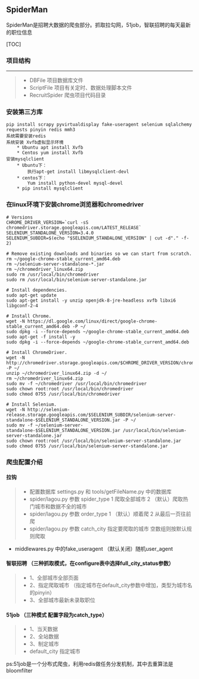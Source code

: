 ## SpiderMan
SpiderMan是招聘大数据的爬虫部分。抓取拉勾网，51job，智联招聘的每天最新的职位信息

[TOC]

### 项目结构
-------------------------------------------------
>* DBFile   			项目数据库文件
>* ScriptFile  		项目有关定时、数据处理脚本文件
>* RecruitSpider 	爬虫项目代码目录

### 安装第三方库
	pip install scrapy pyvirtualdisplay fake-useragent selenium sqlalchemy requests pinyin redis mmh3
	系统需要安装redis
	系统安装 Xvfb虚拟显示环境
		* Ubuntu apt install Xvfb
		* Centos yum install Xvfb
	安装mysqlclient
		* Ubuntu下： 
			执行apt-get install libmysqlclient-devl
		* centos下： 
			Yum install python-devel mysql-devel 
		* pip install mysqlclient
	
### 在linux环境下安装chrome浏览器和chromedriver
```
# Versions
CHROME_DRIVER_VERSION=`curl -sS chromedriver.storage.googleapis.com/LATEST_RELEASE`
SELENIUM_STANDALONE_VERSION=3.4.0
SELENIUM_SUBDIR=$(echo "$SELENIUM_STANDALONE_VERSION" | cut -d"." -f-2)

# Remove existing downloads and binaries so we can start from scratch.
rm ~/google-chrome-stable_current_amd64.deb
rm ~/selenium-server-standalone-*.jar
rm ~/chromedriver_linux64.zip
sudo rm /usr/local/bin/chromedriver
sudo rm /usr/local/bin/selenium-server-standalone.jar

# Install dependencies.
sudo apt-get update
sudo apt-get install -y unzip openjdk-8-jre-headless xvfb libxi6 libgconf-2-4

# Install Chrome.
wget -N https://dl.google.com/linux/direct/google-chrome-stable_current_amd64.deb -P ~/
sudo dpkg -i --force-depends ~/google-chrome-stable_current_amd64.deb
sudo apt-get -f install -y
sudo dpkg -i --force-depends ~/google-chrome-stable_current_amd64.deb

# Install ChromeDriver.
wget -N http://chromedriver.storage.googleapis.com/$CHROME_DRIVER_VERSION/chromedriver_linux64.zip -P ~/
unzip ~/chromedriver_linux64.zip -d ~/
rm ~/chromedriver_linux64.zip
sudo mv -f ~/chromedriver /usr/local/bin/chromedriver
sudo chown root:root /usr/local/bin/chromedriver
sudo chmod 0755 /usr/local/bin/chromedriver

# Install Selenium.
wget -N http://selenium-release.storage.googleapis.com/$SELENIUM_SUBDIR/selenium-server-standalone-$SELENIUM_STANDALONE_VERSION.jar -P ~/
sudo mv -f ~/selenium-server-standalone-$SELENIUM_STANDALONE_VERSION.jar /usr/local/bin/selenium-server-standalone.jar
sudo chown root:root /usr/local/bin/selenium-server-standalone.jar
sudo chmod 0755 /usr/local/bin/selenium-server-standalone.jar
```

### 爬虫配置介绍
#### 拉钩
>* 配置数据库 settings.py 和 tools/getFileName.py 中的数据库
>* spider/lagou.py 参数 spider_type  1 爬取全部城市 2 （默认）爬取热门城市和数据不全的城市
>* spider/lagou.py 参数 order_type  1 （默认）顺着爬 2 从最后一页往前爬
>* spider/lagou.py 参数 catch_city 指定要爬取的城市 空数组则按默认规则爬取
* middlewares.py 中的fake_useragent （默认关闭）随机user_agent

#### 智联招聘 （三种抓取模式，在configure表中选择full_city_status参数）
>* 1、全部城市全部页面
>* 2、指定爬取城市 （指定城市在default_city参数中增加，类型为城市名的pinyin）
>* 3、全部城市最新未录取职位

#### 51job （三种模式 配置字段为catch_type）
>* 1、当天数据
>* 2、全站数据
>* 3、制定城市
>* default_city 	指定城市

ps:51job是一个分布式爬虫，利用redis做任务分发机制，其中去重算法是bloomfilter


